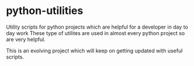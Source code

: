 # python-utilities

Utility scripts for python projects which are helpful for a developer in day to day work These type of utilites are used in almost every python project so are very helpful.

This is an evolving project which will keep on getting updated with useful scripts.
